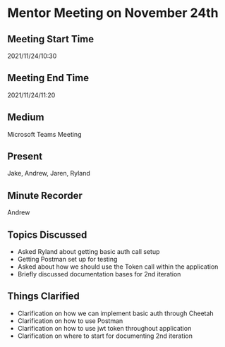 # Mentor Meeting on November 24th
## Meeting Start Time
2021/11/24/10:30

## Meeting End Time
2021/11/24/11:20

## Medium
Microsoft Teams Meeting

## Present
Jake, Andrew, Jaren, Ryland

## Minute Recorder
Andrew

## Topics Discussed
<ul>
    <li>Asked Ryland about getting basic auth call setup
    <li>Getting Postman set up for testing
    <li>Asked about how we should use the Token call within the application
    <li>Briefly discussed documentation bases for 2nd iteration
</ul>

## Things Clarified
<ul>
    <li>Clarification on how we can implement basic auth through Cheetah
    <li>Clarification on how to use Postman
    <li>Clarification on how to use jwt token throughout application
    <li>Clarification on where to start for documenting 2nd iteration
</ul>